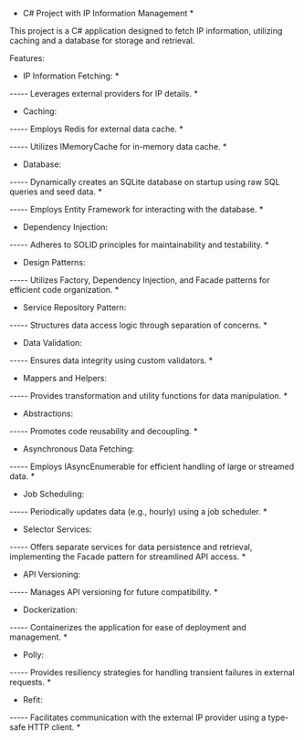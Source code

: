 * C# Project with IP Information Management *

This project is a C# application designed to fetch IP information, utilizing caching and a database for storage and retrieval. 

Features: 

* IP Information Fetching: *

----- Leverages external providers for IP details. *

* Caching: 

----- Employs Redis for external data cache. *

----- Utilizes IMemoryCache for in-memory data cache. *

* Database: 

----- Dynamically creates an SQLite database on startup using raw SQL queries and seed data. *

----- Employs Entity Framework for interacting with the database. *

* Dependency Injection: 

----- Adheres to SOLID principles for maintainability and testability. *

* Design Patterns: 

-----  Utilizes Factory, Dependency Injection, and Facade patterns for efficient code organization. *

* Service Repository Pattern: 

----- Structures data access logic through separation of concerns. *

* Data Validation: 

----- Ensures data integrity using custom validators. *

* Mappers and Helpers: 

----- Provides transformation and utility functions for data manipulation. *

* Abstractions: 

----- Promotes code reusability and decoupling. *

* Asynchronous Data Fetching: 

----- Employs IAsyncEnumerable for efficient handling of large or streamed data. *

* Job Scheduling: 

----- Periodically updates data (e.g., hourly) using a job scheduler. *

* Selector Services: 

----- Offers separate services for data persistence and retrieval, implementing the Facade pattern for streamlined API access. *

* API Versioning: 

----- Manages API versioning for future compatibility. *

* Dockerization: 

----- Containerizes the application for ease of deployment and management. *

* Polly: 

----- Provides resiliency strategies for handling transient failures in external requests. *

* Refit: 

----- Facilitates communication with the external IP provider using a type-safe HTTP client. *

 